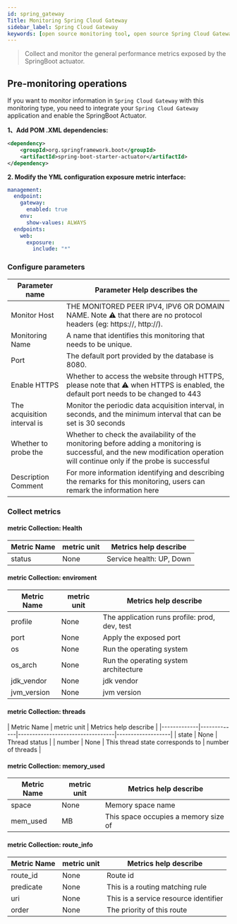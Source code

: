 ```yaml
---
id: spring_gateway 
Title: Monitoring Spring Cloud Gateway
sidebar_label: Spring Cloud Gateway
keywords: [open source monitoring tool, open source Spring Cloud Gateway monitoring tool, monitoring Spring Cloud Gateway metrics]
---
```


> Collect and monitor the general performance metrics exposed by the SpringBoot actuator.

## Pre-monitoring operations

If you want to monitor information in `Spring Cloud Gateway` with this monitoring type, you need to integrate your `Spring Cloud Gateway` application and enable the SpringBoot Actuator.

**1、Add POM .XML dependencies:**

```xml
<dependency>
    <groupId>org.springframework.boot</groupId>
    <artifactId>spring-boot-starter-actuator</artifactId>
</dependency>
```

**2. Modify the YML configuration exposure metric interface:**

```yaml
management:
  endpoint:
    gateway:
      enabled: true
    env:
      show-values: ALWAYS
  endpoints:
    web:
      exposure:
        include: "*"
```

### Configure parameters

| Parameter name              | Parameter Help describes the                                                                                                                                                   | 
|-----------------------------|--------------------------------------------------------------------------------------------------------------------------------------------------------------------------------|
| Monitor Host                | THE MONITORED PEER IPV4, IPV6 OR DOMAIN NAME. Note ⚠️ that there are no protocol headers (eg: https://, http://).                                                              | 
| Monitoring Name             | A name that identifies this monitoring that needs to be unique.                                                                                                                | 
| Port                        | The default port provided by the database is 8080.                                                                                                                             |
| Enable HTTPS                | Whether to access the website through HTTPS, please note that ⚠️ when HTTPS is enabled, the default port needs to be changed to 443                                            |
| The acquisition interval is | Monitor the periodic data acquisition interval, in seconds, and the minimum interval that can be set is 30 seconds                                                             | 
| Whether to probe the        | Whether to check the availability of the monitoring before adding a monitoring is successful, and the new modification operation will continue only if the probe is successful |
| Description Comment         | For more information identifying and describing the remarks for this monitoring, users can remark the information here                                                         | 

### Collect metrics

#### metric Collection: Health

| Metric Name | metric unit |  Metrics help describe   |
|-------------|-------------|--------------------------|
| status      | None        | Service health: UP, Down |

#### metric Collection: enviroment

| Metric Name | metric unit |             Metrics help describe             |
|-------------|-------------|-----------------------------------------------|
| profile     | None        | The application runs profile: prod, dev, test |
| port        | None        | Apply the exposed port                        |
| os          | None        | Run the operating system                      |
| os_arch     | None        | Run the operating system architecture         |
| jdk_vendor  | None        | jdk vendor                                    |
| jvm_version | None        | jvm version                                   |

#### metric Collection: threads

| Metric Name | metric unit |      Metrics help describe       |
|-------------|-------------|----------------------------------|-------------------|
| state       | None        | Thread status                    |
| number      | None        | This thread state corresponds to | number of threads |

#### metric Collection: memory_used

| Metric Name | metric unit |        Metrics help describe         |
|-------------|-------------|--------------------------------------|
| space       | None        | Memory space name                    |
| mem_used    | MB          | This space occupies a memory size of |

#### metric Collection: route_info

| Metric Name | metric unit |         Metrics help describe         |
|-------------|-------------|---------------------------------------|
| route_id    | None        | Route id                              |
| predicate   | None        | This is a routing matching rule       |
| uri         | None        | This is a service resource identifier |
| order       | None        | The priority of this route            |
